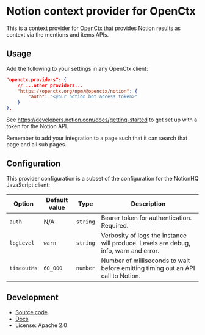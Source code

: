 # Notion context provider for OpenCtx

This is a context provider for [OpenCtx](https://openctx.org) that provides Notion results as context via the mentions and items APIs.

## Usage

Add the following to your settings in any OpenCtx client:

```json
"openctx.providers": {
    // ...other providers...
    "https://openctx.org/npm/@openctx/notion": {
        "auth": "<your notion bot access token>"
    }
},
```

See https://developers.notion.com/docs/getting-started to get set up with a
token for the Notion API.

Remember to add your integration to a page such that it can search that page and
all sub pages.

## Configuration

This provider configuration is a subset of the configuration for the NotionHQ JavaScript client:

| Option      | Default value              | Type         | Description                                                                                                                                                  |
| ----------- | -------------------------- | ------------ | ------------------------------------------------------------------------------------------------------------------------------------------------------------ |
| `auth`      | N/A                        | `string`     | Bearer token for authentication. Required.                                                                                                                   |
| `logLevel`  | `warn`                     | `string`     | Verbosity of logs the instance will produce. Levels are debug, info, warn and error.                                                                         |
| `timeoutMs` | `60_000`                   | `number`     | Number of milliseconds to wait before emitting timing out an API call to Notion.                                                                             |

## Development

- [Source code](https://sourcegraph.com/github.com/sourcegraph/openctx/-/tree/provider/notion)
- [Docs](https://openctx.org/docs/providers/notion)
- License: Apache 2.0
